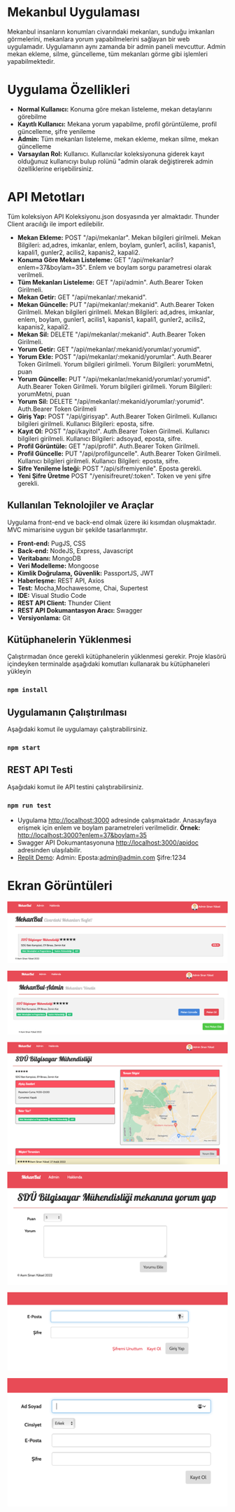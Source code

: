 # Mekanbul Uygulaması
Mekanbul insanların konumları civarındaki mekanları, sunduğu imkanları görmelerini, mekanlara yorum yapabilmelerini sağlayan bir web uygulamadır. Uygulamanın aynı zamanda bir admin paneli mevcuttur. Admin mekan ekleme, silme, güncelleme, tüm mekanları görme gibi işlemleri yapabilmektedir.

# Uygulama Özellikleri
* **Normal Kullanıcı:** Konuma göre mekan listeleme, mekan detaylarını görebilme
* **Kayıtlı Kullanıcı:** Mekana yorum yapabilme, profil görüntüleme, profil güncelleme, şifre yenileme
* **Admin:** Tüm mekanları listeleme, mekan ekleme, mekan silme, mekan güncelleme
* **Varsayılan Rol:** Kullanıcı. Kullanıcılar koleksiyonuna giderek kayıt olduğunuz kullanıcıyı bulup rolünü "admin olarak değiştirerek admin özelliklerine erişebilirsiniz.

# API Metotları
Tüm koleksiyon API Koleksiyonu.json dosyasında yer almaktadır. Thunder Client aracılığı ile import edilebilir. 
* **Mekan Ekleme:** POST "/api/mekanlar". Mekan bilgileri girilmeli. Mekan Bilgileri: ad,adres, imkanlar, enlem, boylam, gunler1, acilis1, kapanis1, kapali1, gunler2, acilis2, kapanis2, kapali2.
* **Konuma Göre Mekan Listeleme:** GET "/api/mekanlar?enlem=37&boylam=35". Enlem ve boylam sorgu parametresi olarak verilmeli.
* **Tüm Mekanları Listeleme:** GET "/api/admin". Auth.Bearer Token Girilmeli.
* **Mekan Getir:** GET "/api/mekanlar/:mekanid".
* **Mekan Güncelle:** PUT "/api/mekanlar/:mekanid". Auth.Bearer Token Girilmeli. Mekan bilgileri girilmeli. Mekan Bilgileri: ad,adres, imkanlar, enlem, boylam, gunler1, acilis1, kapanis1, kapali1, gunler2, acilis2, kapanis2, kapali2.
* **Mekan Sil:** DELETE "/api/mekanlar/:mekanid". Auth.Bearer Token Girilmeli.
* **Yorum Getir:** GET "/api/mekanlar/:mekanid/yorumlar/:yorumid".
* **Yorum Ekle:** POST "/api/mekanlar/:mekanid/yorumlar". Auth.Bearer Token Girilmeli. Yorum bilgileri girilmeli. Yorum Bilgileri: yorumMetni, puan
* **Yorum Güncelle:** PUT "/api/mekanlar/mekanid/yorumlar/:yorumid". Auth.Bearer Token Girilmeli. Yorum bilgileri girilmeli. Yorum Bilgileri: yorumMetni, puan
* **Yorum Sil:** DELETE "/api/mekanlar/:mekanid/yorumlar/:yorumid". Auth.Bearer Token Girilmeli
* **Giriş Yap:** POST "/api/girisyap". Auth.Bearer Token Girilmeli. Kullanıcı bilgileri girilmeli. Kullanıcı Bilgileri: eposta, sifre.
* **Kayıt Ol:** POST "/api/kayitol". Auth.Bearer Token Girilmeli. Kullanıcı bilgileri girilmeli. Kullanıcı Bilgileri: adsoyad, eposta, sifre.
* **Profil Görüntüle:** GET "/api/profil". Auth.Bearer Token Girilmeli.
* **Profil Güncelle:** PUT "/api/profilguncelle". Auth.Bearer Token Girilmeli. Kullanıcı bilgileri girilmeli. Kullanıcı Bilgileri: eposta, sifre.
* **Şifre Yenileme İsteği:** POST "/api/sifremiyenile". Eposta gerekli. 
* **Yeni Şifre Üretme** POST "/yenisifreuret/:token". Token ve yeni şifre gerekli. 

## Kullanılan Teknolojiler ve Araçlar
Uygulama front-end ve back-end olmak üzere iki kısımdan oluşmaktadır. MVC mimarisine uygun bir şekilde tasarlanmıştır.

* **Front-end:** PugJS, CSS
* **Back-end:** NodeJS, Express, Javascript
* **Veritabanı:** MongoDB
* **Veri Modelleme:** Mongoose
* **Kimlik Doğrulama, Güvenlik:** PassportJS, JWT
* **Haberleşme:** REST API, Axios
* **Test:** Mocha,Mochawesome, Chai, Supertest
* **IDE:** Visual Studio Code
* **REST API Client:** Thunder Client
* **REST API Dokumantasyon Aracı:** Swagger
* **Versiyonlama:** Git

## Kütüphanelerin Yüklenmesi

Çalıştırmadan önce gerekli kütüphanelerin yüklenmesi gerekir. Proje klasörü içindeyken terminalde aşağıdaki komutları kullanarak bu kütüphaneleri yükleyin

### `npm install`

## Uygulamanın Çalıştırılması
Aşağıdaki komut ile uygulamayı çalıştırabilirsiniz. 

### `npm start`

## REST API Testi
Aşağıdaki komut ile API testini çalıştırabilirsiniz. 

### `npm run test`

* Uygulama [http://localhost:3000](http://localhost:3000) adresinde çalışmaktadır. Anasayfaya erişmek için enlem ve boylam parametreleri verilmelidir. **Örnek:** [http://localhost:3000?enlem=37&boylam=35](http://localhost:3000?enlem=37&boylam=35)
* Swagger API Dokumantasyonuna [http://localhost:3000/apidoc](http://localhost:3000/apidoc) adresinden ulaşılabilir.
* [Replit Demo](https://mekanbul-fullstack.asimsinanyuksel.repl.co/?enlem=37.8&boylam=30.5): Admin: Eposta:admin@admin.com Şifre:1234 

# Ekran Görüntüleri
![image](resimler/anasayfa.png)

![image](resimler/admin.png)

![image](resimler/detay.png)

![image](resimler/yorum.png)

![image](resimler/giris.png)

![image](resimler/kayit.png)
